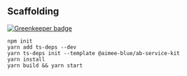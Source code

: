 ## Scaffolding

[![Greenkeeper badge](https://badges.greenkeeper.io/Aimee-Blue/ab-service-kit.svg)](https://greenkeeper.io/)

```
npm init
yarn add ts-deps --dev
yarn ts-deps init --template @aimee-blue/ab-service-kit
yarn install
yarn build && yarn start
```
